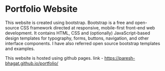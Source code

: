 # Portfolio Website

This website is created using bootstrap. Bootstrap is a free and open-source CSS framework directed at responsive, mobile-first front-end web development. It contains HTML, CSS and (optionally) JavaScript-based design templates for typography, forms, buttons, navigation, and other interface components. I have also referred open source bootstrap templates and examples.

This website is hosted using github pages. link - https://paresh-bhagat.github.io/portfolio/


